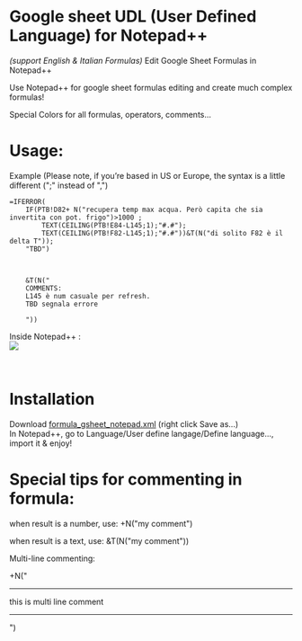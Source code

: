 # Google sheet UDL (User Defined Language) for Notepad++ 
*(support English & Italian Formulas)*
Edit Google Sheet Formulas in Notepad++

Use Notepad++ for google sheet formulas editing and create much complex formulas!

Special Colors for all formulas, operators, comments...

# Usage:

Example (Please note, if you’re based in US or Europe, the syntax is a little different (";" instead of ",")

```
=IFERROR(
	IF(PTB!D82+ N("recupera temp max acqua. Però capita che sia invertita con pot. frigo")>1000 ;
		TEXT(CEILING(PTB!E84-L145;1);"#.#");
		TEXT(CEILING(PTB!F82-L145;1);"#.#"))&T(N("di solito F82 è il delta T"));
	"TBD")
	
	
	
	&T(N("
	COMMENTS:
	L145 è num casuale per refresh.
	TBD segnala errore

	"))

```

Inside Notepad++ :
</br>
<img src="https://github.com/adegard/gsheet_notepad-plus-plus/blob/main/Cattura3.JPG"  align="center">

</br>

# Installation
Download <a href="https://raw.githubusercontent.com/adegard/gsheet_notepad-plus-plus/main/formula_gsheet_notepad.xml" rel="nofollow">formula_gsheet_notepad.xml</a> (right click Save as...)</br>
In Notepad++, go to Language/User define langage/Define language..., import it & enjoy!

# Special tips for commenting in formula:

when result is a number, use:
+N("my comment")

when result is a text, use:
&T(N("my comment"))

Multi-line commenting:

+N("
****
this
is 
multi line
comment
***
")


